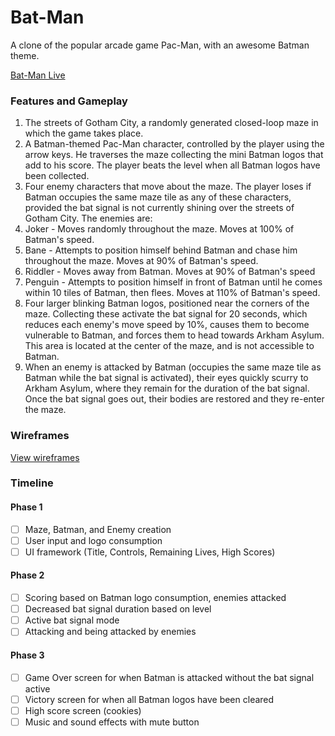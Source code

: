 # Bat-Man
A clone of the popular arcade game Pac-Man, with an awesome Batman theme.

[Bat-Man Live](https://bat-man.herokuapp.com)

### Features and Gameplay
1. The streets of Gotham City, a randomly generated closed-loop maze in which the game takes place.
2. A Batman-themed Pac-Man character, controlled by the player using the arrow keys. He traverses the maze collecting the mini Batman logos that add to his score. The player beats the level when all Batman logos have been collected.
3. Four enemy characters that move about the maze. The player loses if Batman occupies the same maze tile as any of these characters, provided the bat signal is not currently shining over the streets of Gotham City. The enemies are:
  1. Joker - Moves randomly throughout the maze. Moves at 100% of Batman's speed.
  2. Bane - Attempts to position himself behind Batman and chase him throughout the maze. Moves at 90% of Batman's speed.
  3. Riddler - Moves away from Batman. Moves at 90% of Batman's speed
  4. Penguin - Attempts to position himself in front of Batman until he comes within 10 tiles of Batman, then flees. Moves at 110% of Batman's speed.
4. Four larger blinking Batman logos, positioned near the corners of the maze. Collecting these activate the bat signal for 20 seconds, which reduces each enemy's move speed by 10%, causes them to become vulnerable to Batman, and forces them to head towards Arkham Asylum. This area is located at the center of the maze, and is not accessible to Batman.
5. When an enemy is attacked by Batman (occupies the same maze tile as Batman while the bat signal is activated), their eyes quickly scurry to Arkham Asylum, where they remain for the duration of the bat signal. Once the bat signal goes out, their bodies are restored and they re-enter the maze.

### Wireframes
[View wireframes](./docs/wireframes/)

### Timeline
#### Phase 1
- [ ] Maze, Batman, and Enemy creation
- [ ] User input and logo consumption
- [ ] UI framework (Title, Controls, Remaining Lives, High Scores)

#### Phase 2
- [ ] Scoring based on Batman logo consumption, enemies attacked
- [ ] Decreased bat signal duration based on level
- [ ] Active bat signal mode
- [ ] Attacking and being attacked by enemies

#### Phase 3
- [ ] Game Over screen for when Batman is attacked without the bat signal active
- [ ] Victory screen for when all Batman logos have been cleared
- [ ] High score screen (cookies)
- [ ] Music and sound effects with mute button
